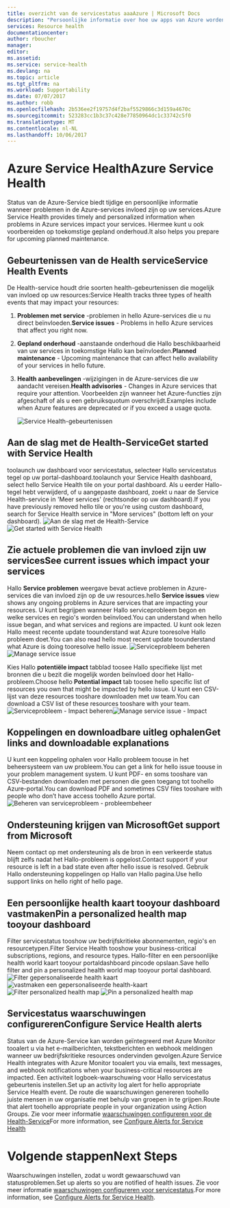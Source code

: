 ```yaml
---
title: overzicht van de servicestatus aaaAzure | Microsoft Docs
description: "Persoonlijke informatie over hoe uw apps van Azure worden beïnvloed door de huidige en toekomstige Azure serviceproblemen en onderhoud."
services: Resource health
documentationcenter: 
author: rboucher
manager: 
editor: 
ms.assetid: 
ms.service: service-health
ms.devlang: na
ms.topic: article
ms.tgt_pltfrm: na
ms.workload: Supportability
ms.date: 07/07/2017
ms.author: robb
ms.openlocfilehash: 2b536ee2f19757d4f2baf5529866c3d159a4670c
ms.sourcegitcommit: 523283cc1b3c37c428e77850964dc1c33742c5f0
ms.translationtype: MT
ms.contentlocale: nl-NL
ms.lasthandoff: 10/06/2017
---
```

# <a name="azure-service-health"></a><span data-ttu-id="8f6b0-103">Azure Service Health</span><span class="sxs-lookup"><span data-stu-id="8f6b0-103">Azure Service Health</span></span>
<span data-ttu-id="8f6b0-104">Status van de Azure-Service biedt tijdige en persoonlijke informatie wanneer problemen in de Azure-services invloed zijn op uw services.</span><span class="sxs-lookup"><span data-stu-id="8f6b0-104">Azure Service Health provides timely and personalized information when problems in Azure services impact your services.</span></span>  <span data-ttu-id="8f6b0-105">Hiermee kunt u ook voorbereiden op toekomstige gepland onderhoud.</span><span class="sxs-lookup"><span data-stu-id="8f6b0-105">It also helps you prepare for upcoming planned maintenance.</span></span>

## <a name="service-health-events"></a><span data-ttu-id="8f6b0-106">Gebeurtenissen van de Health service</span><span class="sxs-lookup"><span data-stu-id="8f6b0-106">Service Health Events</span></span>
<span data-ttu-id="8f6b0-107">De Health-service houdt drie soorten health-gebeurtenissen die mogelijk van invloed op uw resources:</span><span class="sxs-lookup"><span data-stu-id="8f6b0-107">Service Health tracks three types of health events that may impact your resources:</span></span>
1. <span data-ttu-id="8f6b0-108">**Problemen met service** -problemen in hello Azure-services die u nu direct beïnvloeden.</span><span class="sxs-lookup"><span data-stu-id="8f6b0-108">**Service issues** - Problems in hello Azure services that affect you right now.</span></span> 
2. <span data-ttu-id="8f6b0-109">**Gepland onderhoud** -aanstaande onderhoud die Hallo beschikbaarheid van uw services in toekomstige Hallo kan beïnvloeden.</span><span class="sxs-lookup"><span data-stu-id="8f6b0-109">**Planned maintenance** - Upcoming maintenance that can affect hello availability of your services in hello future.</span></span>  
3. <span data-ttu-id="8f6b0-110">**Health aanbevelingen** -wijzigingen in de Azure-services die uw aandacht vereisen.</span><span class="sxs-lookup"><span data-stu-id="8f6b0-110">**Health advisories** - Changes in Azure services that require your attention.</span></span> <span data-ttu-id="8f6b0-111">Voorbeelden zijn wanneer het Azure-functies zijn afgeschaft of als u een gebruiksquotum overschrijdt.</span><span class="sxs-lookup"><span data-stu-id="8f6b0-111">Examples include when Azure features are deprecated or if you exceed a usage quota.</span></span>

    ![Service Health-gebeurtenissen](./media/service-health-overview/azure-service-health-overview-7.png)

## <a name="get-started-with-service-health"></a><span data-ttu-id="8f6b0-113">Aan de slag met de Health-Service</span><span class="sxs-lookup"><span data-stu-id="8f6b0-113">Get started with Service Health</span></span>
<span data-ttu-id="8f6b0-114">toolaunch uw dashboard voor servicestatus, selecteer Hallo servicestatus tegel op uw portal-dashboard.</span><span class="sxs-lookup"><span data-stu-id="8f6b0-114">toolaunch your Service Health dashboard, select hello Service Health tile on your portal dashboard.</span></span> <span data-ttu-id="8f6b0-115">Als u eerder Hallo-tegel hebt verwijderd, of u aangepaste dashboard, zoekt u naar de Service Health-service in 'Meer services' (rechtsonder op uw dashboard).</span><span class="sxs-lookup"><span data-stu-id="8f6b0-115">If you have previously removed hello tile or you're using custom dashboard, search for Service Health service in "More services" (bottom left on your dashboard).</span></span>
<span data-ttu-id="8f6b0-116">![Aan de slag met de Health-Service](./media/service-health-overview/azure-service-health-overview-1.png)</span><span class="sxs-lookup"><span data-stu-id="8f6b0-116">![Get started with Service Health](./media/service-health-overview/azure-service-health-overview-1.png)</span></span>

## <a name="see-current-issues-which-impact-your-services"></a><span data-ttu-id="8f6b0-117">Zie actuele problemen die van invloed zijn uw services</span><span class="sxs-lookup"><span data-stu-id="8f6b0-117">See current issues which impact your services</span></span>
<span data-ttu-id="8f6b0-118">Hallo **Service problemen** weergave bevat actieve problemen in Azure-services die van invloed zijn op de uw resources.</span><span class="sxs-lookup"><span data-stu-id="8f6b0-118">hello **Service issues** view shows any ongoing problems in Azure services that are impacting your resources.</span></span> <span data-ttu-id="8f6b0-119">U kunt begrijpen wanneer Hallo serviceprobleem begon en welke services en regio's worden beïnvloed.</span><span class="sxs-lookup"><span data-stu-id="8f6b0-119">You can understand when hello issue began, and what services and regions are impacted.</span></span> <span data-ttu-id="8f6b0-120">U kunt ook lezen Hallo meest recente update toounderstand wat Azure tooresolve Hallo probleem doet.</span><span class="sxs-lookup"><span data-stu-id="8f6b0-120">You can also read hello most recent update toounderstand what Azure is doing tooresolve hello issue.</span></span> 
<span data-ttu-id="8f6b0-121">![Serviceprobleem beheren](./media/service-health-overview/azure-service-health-overview-2.png)</span><span class="sxs-lookup"><span data-stu-id="8f6b0-121">![Manage service issue](./media/service-health-overview/azure-service-health-overview-2.png)</span></span>

<span data-ttu-id="8f6b0-122">Kies Hallo **potentiële impact** tabblad toosee Hallo specifieke lijst met bronnen die u bezit die mogelijk worden beïnvloed door het Hallo-probleem.</span><span class="sxs-lookup"><span data-stu-id="8f6b0-122">Choose hello **Potential impact** tab toosee hello specific list of resources you own that might be impacted by hello issue.</span></span> <span data-ttu-id="8f6b0-123">U kunt een CSV-lijst van deze resources tooshare downloaden met uw team.</span><span class="sxs-lookup"><span data-stu-id="8f6b0-123">You can  download a CSV list of these resources tooshare with your team.</span></span>
<span data-ttu-id="8f6b0-124">![Serviceprobleem - Impact beheren](./media/service-health-overview/azure-service-health-overview-4.png)</span><span class="sxs-lookup"><span data-stu-id="8f6b0-124">![Manage service issue - Impact](./media/service-health-overview/azure-service-health-overview-4.png)</span></span>

## <a name="get-links-and-downloadable-explanations"></a><span data-ttu-id="8f6b0-125">Koppelingen en downloadbare uitleg ophalen</span><span class="sxs-lookup"><span data-stu-id="8f6b0-125">Get links and downloadable explanations</span></span> 
<span data-ttu-id="8f6b0-126">U kunt een koppeling ophalen voor Hallo probleem toouse in het beheersysteem van uw probleem.</span><span class="sxs-lookup"><span data-stu-id="8f6b0-126">You can get a link for hello issue toouse in your problem management system.</span></span> <span data-ttu-id="8f6b0-127">U kunt PDF- en soms tooshare van CSV-bestanden downloaden met personen die geen toegang tot toohello Azure-portal.</span><span class="sxs-lookup"><span data-stu-id="8f6b0-127">You can download PDF and sometimes CSV files tooshare with people who don’t have access toohello Azure portal.</span></span>   
![Beheren van serviceprobleem - probleembeheer](./media/service-health-overview/azure-service-health-overview-3.png)

## <a name="get-support-from-microsoft"></a><span data-ttu-id="8f6b0-129">Ondersteuning krijgen van Microsoft</span><span class="sxs-lookup"><span data-stu-id="8f6b0-129">Get support from Microsoft</span></span>
<span data-ttu-id="8f6b0-130">Neem contact op met ondersteuning als de bron in een verkeerde status blijft zelfs nadat het Hallo-probleem is opgelost.</span><span class="sxs-lookup"><span data-stu-id="8f6b0-130">Contact support if your resource is left in a bad state even after hello issue is resolved.</span></span>  <span data-ttu-id="8f6b0-131">Gebruik Hallo ondersteuning koppelingen op Hallo van Hallo pagina.</span><span class="sxs-lookup"><span data-stu-id="8f6b0-131">Use hello support links on hello right of hello page.</span></span>  

## <a name="pin-a-personalized-health-map-tooyour-dashboard"></a><span data-ttu-id="8f6b0-132">Een persoonlijke health kaart tooyour dashboard vastmaken</span><span class="sxs-lookup"><span data-stu-id="8f6b0-132">Pin a personalized health map tooyour dashboard</span></span>
<span data-ttu-id="8f6b0-133">Filter servicestatus tooshow uw bedrijfskritieke abonnementen, regio's en resourcetypen.</span><span class="sxs-lookup"><span data-stu-id="8f6b0-133">Filter Service Health tooshow your business-critical subscriptions, regions, and resource types.</span></span> <span data-ttu-id="8f6b0-134">Hallo-filter en een persoonlijke health world kaart tooyour portaldashboard pincode opslaan.</span><span class="sxs-lookup"><span data-stu-id="8f6b0-134">Save hello filter and pin a personalized health world map tooyour portal dashboard.</span></span> 
<span data-ttu-id="8f6b0-135">![Filter gepersonaliseerde health kaart](./media/service-health-overview/azure-service-health-overview-6a.png)
![vastmaken een gepersonaliseerde health-kaart](./media/service-health-overview/azure-service-health-overview-6b.png)</span><span class="sxs-lookup"><span data-stu-id="8f6b0-135">![Filter personalized health map](./media/service-health-overview/azure-service-health-overview-6a.png)
![Pin a personalized health map](./media/service-health-overview/azure-service-health-overview-6b.png)</span></span>

## <a name="configure-service-health-alerts"></a><span data-ttu-id="8f6b0-136">Servicestatus waarschuwingen configureren</span><span class="sxs-lookup"><span data-stu-id="8f6b0-136">Configure Service Health alerts</span></span>
<span data-ttu-id="8f6b0-137">Status van de Azure-Service kan worden geïntegreerd met Azure Monitor tooalert u via het e-mailberichten, tekstberichten en webhook meldingen wanneer uw bedrijfskritieke resources ondervinden gevolgen.</span><span class="sxs-lookup"><span data-stu-id="8f6b0-137">Azure Service Health integrates with Azure Monitor tooalert you via emails, text messages, and webhook notifications when your business-critical resources are impacted.</span></span> <span data-ttu-id="8f6b0-138">Een activiteit logboek-waarschuwing voor Hallo servicestatus gebeurtenis instellen.</span><span class="sxs-lookup"><span data-stu-id="8f6b0-138">Set up an activity log alert for hello appropriate Service Health event.</span></span> <span data-ttu-id="8f6b0-139">De route die waarschuwingen genereren toohello juiste mensen in uw organisatie met behulp van groepen in te grijpen.</span><span class="sxs-lookup"><span data-stu-id="8f6b0-139">Route that alert toohello appropriate people in your organization using Action Groups.</span></span> <span data-ttu-id="8f6b0-140">Zie voor meer informatie [waarschuwingen configureren voor de Health-Service](../monitoring-and-diagnostics/monitoring-activity-log-alerts-on-service-notifications.md)</span><span class="sxs-lookup"><span data-stu-id="8f6b0-140">For more information, see [Configure Alerts for Service Health](../monitoring-and-diagnostics/monitoring-activity-log-alerts-on-service-notifications.md)</span></span>

# <a name="next-steps"></a><span data-ttu-id="8f6b0-141">Volgende stappen</span><span class="sxs-lookup"><span data-stu-id="8f6b0-141">Next Steps</span></span>
<span data-ttu-id="8f6b0-142">Waarschuwingen instellen, zodat u wordt gewaarschuwd van statusproblemen.</span><span class="sxs-lookup"><span data-stu-id="8f6b0-142">Set up alerts so you are notified of health issues.</span></span> <span data-ttu-id="8f6b0-143">Zie voor meer informatie [waarschuwingen configureren voor servicestatus](../monitoring-and-diagnostics/monitoring-activity-log-alerts-on-service-notifications.md).</span><span class="sxs-lookup"><span data-stu-id="8f6b0-143">For more information, see [Configure Alerts for Service Health](../monitoring-and-diagnostics/monitoring-activity-log-alerts-on-service-notifications.md).</span></span> 